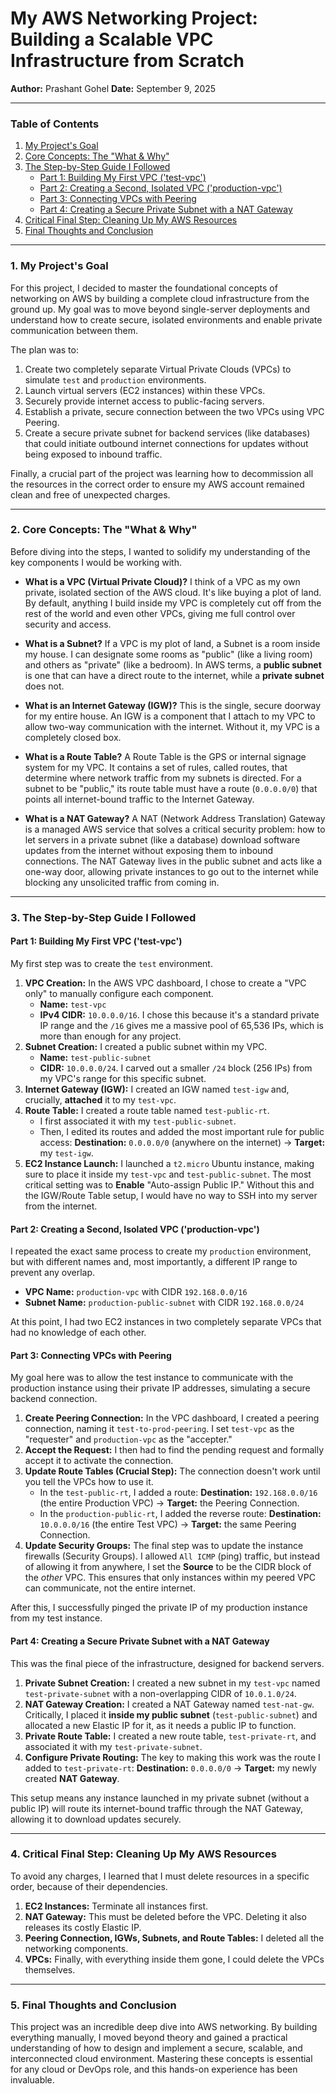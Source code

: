 # My AWS Networking Project: Building a Scalable VPC Infrastructure from Scratch

**Author:** Prashant Gohel
**Date:** September 9, 2025

---

### **Table of Contents**
1. [My Project's Goal](#1-my-projects-goal)
2. [Core Concepts: The "What & Why"](#2-core-concepts-the-what--why)
3. [The Step-by-Step Guide I Followed](#3-the-step-by-step-guide-i-followed)
    * [Part 1: Building My First VPC ('test-vpc')](#part-1-building-my-first-vpc-test-vpc)
    * [Part 2: Creating a Second, Isolated VPC ('production-vpc')](#part-2-creating-a-second-isolated-vpc-production-vpc)
    * [Part 3: Connecting VPCs with Peering](#part-3-connecting-vpcs-with-peering)
    * [Part 4: Creating a Secure Private Subnet with a NAT Gateway](#part-4-creating-a-secure-private-subnet-with-a-nat-gateway)
4. [Critical Final Step: Cleaning Up My AWS Resources](#4-critical-final-step-cleaning-up-my-aws-resources)
5. [Final Thoughts and Conclusion](#5-final-thoughts-and-conclusion)

---

### **1. My Project's Goal**
<a name="1-my-projects-goal"></a>
For this project, I decided to master the foundational concepts of networking on AWS by building a complete cloud infrastructure from the ground up. My goal was to move beyond single-server deployments and understand how to create secure, isolated environments and enable private communication between them.

The plan was to:
1.  Create two completely separate Virtual Private Clouds (VPCs) to simulate `test` and `production` environments.
2.  Launch virtual servers (EC2 instances) within these VPCs.
3.  Securely provide internet access to public-facing servers.
4.  Establish a private, secure connection between the two VPCs using VPC Peering.
5.  Create a secure private subnet for backend services (like databases) that could initiate outbound internet connections for updates without being exposed to inbound traffic.

Finally, a crucial part of the project was learning how to decommission all the resources in the correct order to ensure my AWS account remained clean and free of unexpected charges.

---

### **2. Core Concepts: The "What & Why"**
<a name="2-core-concepts-the-what--why"></a>
Before diving into the steps, I wanted to solidify my understanding of the key components I would be working with.

* **What is a VPC (Virtual Private Cloud)?** I think of a VPC as my own private, isolated section of the AWS cloud. It's like buying a plot of land. By default, anything I build inside my VPC is completely cut off from the rest of the world and even other VPCs, giving me full control over security and access.

* **What is a Subnet?** If a VPC is my plot of land, a Subnet is a room inside my house. I can designate some rooms as "public" (like a living room) and others as "private" (like a bedroom). In AWS terms, a **public subnet** is one that can have a direct route to the internet, while a **private subnet** does not.

* **What is an Internet Gateway (IGW)?** This is the single, secure doorway for my entire house. An IGW is a component that I attach to my VPC to allow two-way communication with the internet. Without it, my VPC is a completely closed box.

* **What is a Route Table?** A Route Table is the GPS or internal signage system for my VPC. It contains a set of rules, called routes, that determine where network traffic from my subnets is directed. For a subnet to be "public," its route table must have a route (`0.0.0.0/0`) that points all internet-bound traffic to the Internet Gateway.

* **What is a NAT Gateway?** A NAT (Network Address Translation) Gateway is a managed AWS service that solves a critical security problem: how to let servers in a private subnet (like a database) download software updates from the internet without exposing them to inbound connections. The NAT Gateway lives in the public subnet and acts like a one-way door, allowing private instances to go out to the internet while blocking any unsolicited traffic from coming in.

---

### **3. The Step-by-Step Guide I Followed**
<a name="3-the-step-by-step-guide-i-followed"></a>

#### **Part 1: Building My First VPC ('test-vpc')**
My first step was to create the `test` environment.

1.  **VPC Creation:** In the AWS VPC dashboard, I chose to create a "VPC only" to manually configure each component.
    * **Name:** `test-vpc`
    * **IPv4 CIDR:** `10.0.0.0/16`. I chose this because it's a standard private IP range and the `/16` gives me a massive pool of 65,536 IPs, which is more than enough for any project.
2.  **Subnet Creation:** I created a public subnet within my VPC.
    * **Name:** `test-public-subnet`
    * **CIDR:** `10.0.0.0/24`. I carved out a smaller `/24` block (256 IPs) from my VPC's range for this specific subnet.
3.  **Internet Gateway (IGW):** I created an IGW named `test-igw` and, crucially, **attached** it to my `test-vpc`.
4.  **Route Table:** I created a route table named `test-public-rt`.
    * I first associated it with my `test-public-subnet`.
    * Then, I edited its routes and added the most important rule for public access: **Destination:** `0.0.0.0/0` (anywhere on the internet) -> **Target:** my `test-igw`.
5.  **EC2 Instance Launch:** I launched a `t2.micro` Ubuntu instance, making sure to place it inside my `test-vpc` and `test-public-subnet`. The most critical setting was to **Enable** "Auto-assign Public IP." Without this and the IGW/Route Table setup, I would have no way to SSH into my server from the internet.

#### **Part 2: Creating a Second, Isolated VPC ('production-vpc')**
I repeated the exact same process to create my `production` environment, but with different names and, most importantly, a different IP range to prevent any overlap.
* **VPC Name:** `production-vpc` with CIDR `192.168.0.0/16`
* **Subnet Name:** `production-public-subnet` with CIDR `192.168.0.0/24`

At this point, I had two EC2 instances in two completely separate VPCs that had no knowledge of each other.

#### **Part 3: Connecting VPCs with Peering**
<a name="part-3-connecting-vpcs-with-peering"></a>
My goal here was to allow the test instance to communicate with the production instance using their private IP addresses, simulating a secure backend connection.

1.  **Create Peering Connection:** In the VPC dashboard, I created a peering connection, naming it `test-to-prod-peering`. I set `test-vpc` as the "requester" and `production-vpc` as the "accepter."
2.  **Accept the Request:** I then had to find the pending request and formally accept it to activate the connection.
3.  **Update Route Tables (Crucial Step):** The connection doesn't work until you tell the VPCs how to use it.
    * In the `test-public-rt`, I added a route: **Destination:** `192.168.0.0/16` (the entire Production VPC) -> **Target:** the Peering Connection.
    * In the `production-public-rt`, I added the reverse route: **Destination:** `10.0.0.0/16` (the entire Test VPC) -> **Target:** the same Peering Connection.
4.  **Update Security Groups:** The final step was to update the instance firewalls (Security Groups). I allowed `All ICMP` (ping) traffic, but instead of allowing it from anywhere, I set the **Source** to be the CIDR block of the *other* VPC. This ensures that only instances within my peered VPC can communicate, not the entire internet.

After this, I successfully pinged the private IP of my production instance from my test instance.

#### **Part 4: Creating a Secure Private Subnet with a NAT Gateway**
<a name="part-4-creating-a-secure-private-subnet-with-a-nat-gateway"></a>
This was the final piece of the infrastructure, designed for backend servers.

1.  **Private Subnet Creation:** I created a new subnet in my `test-vpc` named `test-private-subnet` with a non-overlapping CIDR of `10.0.1.0/24`.
2.  **NAT Gateway Creation:** I created a NAT Gateway named `test-nat-gw`. Critically, I placed it **inside my public subnet** (`test-public-subnet`) and allocated a new Elastic IP for it, as it needs a public IP to function.
3.  **Private Route Table:** I created a new route table, `test-private-rt`, and associated it with my `test-private-subnet`.
4.  **Configure Private Routing:** The key to making this work was the route I added to `test-private-rt`: **Destination:** `0.0.0.0/0` -> **Target:** my newly created **NAT Gateway**.

This setup means any instance launched in my private subnet (without a public IP) will route its internet-bound traffic through the NAT Gateway, allowing it to download updates securely.

---

### **4. Critical Final Step: Cleaning Up My AWS Resources**
<a name="4-critical-final-step-cleaning-up-my-aws-resources"></a>
To avoid any charges, I learned that I must delete resources in a specific order, because of their dependencies.
1.  **EC2 Instances:** Terminate all instances first.
2.  **NAT Gateway:** This must be deleted before the VPC. Deleting it also releases its costly Elastic IP.
3.  **Peering Connection, IGWs, Subnets, and Route Tables:** I deleted all the networking components.
4.  **VPCs:** Finally, with everything inside them gone, I could delete the VPCs themselves.

---

### **5. Final Thoughts and Conclusion**
<a name="5-final-thoughts-and-conclusion"></a>
This project was an incredible deep dive into AWS networking. By building everything manually, I moved beyond theory and gained a practical understanding of how to design and implement a secure, scalable, and interconnected cloud environment. Mastering these concepts is essential for any cloud or DevOps role, and this hands-on experience has been invaluable.
  